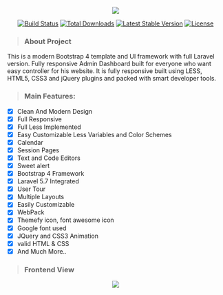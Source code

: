 <p align="center"><img src="http://mdshefat.com/a/photo/logo.png"></p>

<p align="center">
<a href="http://mdshefat.com"><img src="http://mdshefat.com/a/photo/zw.jpg" alt="Build Status"></a>
<a href="https://www.facebook.com/profile.php?id=100007517444767"><img src="http://mdshefat.com/a/photo/zf.png" alt="Total Downloads"></a>
<a href="https://twitter.com/Md_Shefat_Masum"><img src="http://mdshefat.com/a/photo/zt.png" alt="Latest Stable Version"></a>
<a href="https://www.linkedin.com/in/md-shefat-ms512382/"><img src="http://mdshefat.com/a/photo/zl.png" alt="License"></a>
</p>

> ### About Project

<p>
This is a modern Bootstrap 4 template and UI framework with full Laravel version. Fully responsive Admin Dashboard built for everyone who want easy controller for his website. It is fully responsive built using LESS, HTML5, CSS3 and jQuery plugins and packed with smart developer tools.
</p>

> ### Main Features:

- [x] Clean And Modern Design
- [x] Full Responsive
- [x] Full Less Implemented
- [x] Easy Customizable Less Variables and Color Schemes
- [x] Calendar
- [x] Session Pages
- [x] Text and Code Editors
- [x] Sweet alert
- [x] Bootstrap 4 Framework
- [x] Laravel 5.7 Integrated
- [x] User Tour
- [x] Multiple Layouts
- [x] Easily Customizable
- [x] WebPack
- [x] Themefy icon, font awesome icon
- [x] Google font used
- [x] JQuery and CSS3 Animation
- [x] valid HTML & CSS
- [x] And Much More..

> ### Frontend View

<p align="center"><img src="http://mdshefat.com/a/photo/zweb.png"></p>
